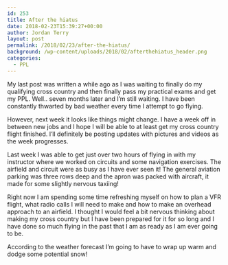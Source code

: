 ```yaml
---
id: 253
title: After the hiatus
date: 2018-02-23T15:39:27+00:00
author: Jordan Terry
layout: post
permalink: /2018/02/23/after-the-hiatus/
background: /wp-content/uploads/2018/02/afterthehiatus_header.png
categories:
  - PPL
---
```

My last post was written a while ago as I was waiting to finally do my qualifying cross country and then finally pass my practical exams and get my PPL. Well.. seven months later and I’m still waiting. I have been constantly thwarted by bad weather every time I attempt to go flying.

However, next week it looks like things might change. I have a week off in between new jobs and I hope I will be able to at least get my cross country flight finished. I’ll definitely be posting updates with pictures and videos as the week progresses.

Last week I was able to get just over two hours of flying in with my instructor where we worked on circuits and some navigation exercises. The airfield and circuit were as busy as I have ever seen it! The general aviation parking was three rows deep and the apron was packed with aircraft, it made for some slightly nervous taxiing!

Right now I am spending some time refreshing myself on how to plan a VFR flight, what radio calls I will need to make and how to make an overhead approach to an airfield. I thought I would feel a bit nervous thinking about making my cross country but I have been prepared for it for so long and I have done so much flying in the past that I am as ready as I am ever going to be.

According to the weather forecast I&#8217;m going to have to wrap up warm and dodge some potential snow!